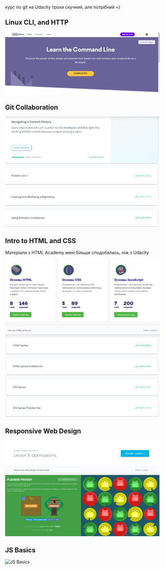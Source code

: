 курс по git на Udacity трохи скучний, але потрібний =)
## Linux CLI, and HTTP

![Linux CLI and HTTP](task_linux_cli/screenshot.png)

## Git Collaboration


![Git Collaboration](task_git_collaboration/screenshot.png)

## Intro to HTML and CSS
Матеріали з HTML Academy мені більше сподобались, ніж з Udacity

![Intro to HTML and CSS](task_html_css_intro/screenshot.png)
![Intro to HTML and CSS](task_html_css_intro/screenshot2.png)

## Responsive Web Design

![Responsive Web Design](task_responsive_web_design/screenshot1.png)
![Responsive Web Design](task_responsive_web_design/screenshot2.png)

## JS Basics
![JS Basics](task_js_basics/)


